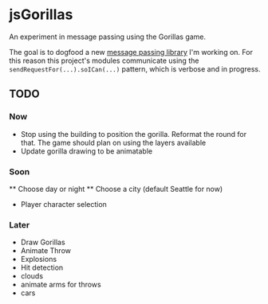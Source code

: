 jsGorillas
==========

An experiment in message passing using the Gorillas game.

The goal is to dogfood a new [message passing library](https://github.com/felizuno/jsgorillas/blob/master/js/messenger.js) I'm working on.
For this reason this project's modules communicate using the `sendRequestFor(...).soICan(...)` pattern, which is verbose and in progress.

## TODO

### Now

* Stop using the building to position the gorilla. Reformat the round for that. The game should plan on using the layers available
* Update gorilla drawing to be animatable

### Soon

** Choose day or night
** Choose a city (default Seattle for now)
* Player character selection

### Later

* Draw Gorillas
* Animate Throw
* Explosions
* Hit detection
* clouds
* animate arms for throws
* cars
